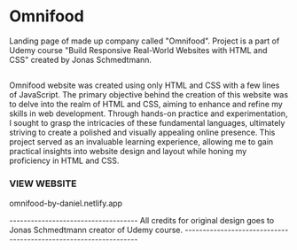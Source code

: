 # Omnifood
Landing page of made up company called "Omnifood". Project is a part of Udemy course "Build Responsive Real-World Websites with HTML and CSS" created by Jonas Schmedtmann.

##
Omnifood website was created using only HTML and CSS with a few lines of JavaScript. 
The primary objective behind the creation of this website was to delve into the realm of HTML and CSS, aiming to enhance and refine my skills in web development. 
Through hands-on practice and experimentation, I sought to grasp the intricacies of these fundamental languages, ultimately striving to create a polished and visually appealing online presence. 
This project served as an invaluable learning experience, allowing me to gain practical insights into website design and layout while honing my proficiency in HTML and CSS.

### VIEW WEBSITE ###
omnifood-by-daniel.netlify.app


------------------------------------   All credits for original design goes to Jonas Schmedtmann creator of Udemy course.   ----------------------------------------------------------------- 
